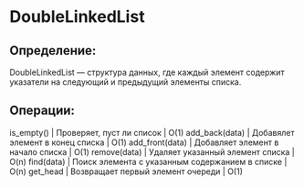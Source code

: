 # DoubleLinkedList
## Определение:
DoubleLinkedList — структура данных, где каждый элемент содержит указатели на следующий и предыдущий элементы списка.

## Операции:
is_empty()      | Проверяет, пуст ли список                       | О(1)
add_back(data)  | Добавялет элемент в конец списка                | O(1)
add_front(data) | Добавляет элемент в начало списка               | O(1)
remove(data)    | Удаляет указанный элемент списка                | O(n)
find(data)      | Поиск элемента с указанным содержанием в списке | O(n)
get_head        | Возвращает первый элемент очереди               | O(1)